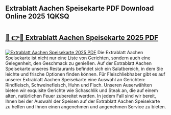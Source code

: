 ## Extrablatt Aachen Speisekarte PDF Download Online 2025 1QKSQ

# <h2><a href="http://gcaab6.nevu.top/?p=Extrablatt+Aachen+Speisekarte">🔗 👉🔴 Extrablatt Aachen Speisekarte 2025 PDF</a></h2>

[![Extrablatt Aachen Speisekarte 2025 PDF](https://i.imgur.com/dBaPXMq.png)](http://gcaab6.nevu.top/?p=Extrablatt+Aachen+Speisekarte)
Die Extrablatt Aachen Speisekarte ist nicht nur eine Liste von Gerichten, sondern auch eine Gelegenheit, den Geschmack zu genießen. Auf der Extrablatt Aachen Speisekarte unseres Restaurants befindet sich ein Salatbereich, in dem Sie leichte und frische Optionen finden können. Für Fleischliebhaber gibt es auf unserer Extrablatt Aachen Speisekarte eine Auswahl an Gerichten: Rindfleisch, Schweinefleisch, Huhn und Fisch. Unseren Auserwählten bieten wir exquisite Gerichte wie Schaschlik und Steak an, die auf einem alten, natürlichen Feuer zubereitet werden. In jedem Fall sind wir bereit, Ihnen bei der Auswahl der Speisen auf der Extrablatt Aachen Speisekarte zu helfen und Ihnen einen angenehmen und angenehmen Service zu bieten.
